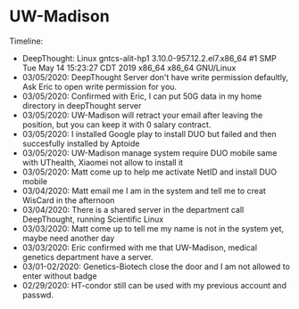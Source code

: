 # UW-Madison

Timeline:

* DeepThought: Linux gntcs-alit-hp1 3.10.0-957.12.2.el7.x86_64 #1 SMP Tue May 14 15:23:27 CDT 2019 x86_64 x86_64 GNU/Linux
* 03/05/2020: DeepThought Server don't have write permission defaultly, Ask Eric to open write permission for you.
* 03/05/2020: Confirmed with Eric, I can put 50G data in my home directory in deepThought server
* 03/05/2020: UW-Madison will retract your email after leaving the position, but you can keep it with 0 salary contract.
* 03/05/2020: I installed Google play to install DUO but failed and then succesfully installed by Aptoide
* 03/05/2020: UW-Madison manage system require DUO mobile same with UThealth, Xiaomei not allow to install it
* 03/05/2020: Matt come up to help me activate NetID and install DUO mobile
* 03/04/2020: Matt email me I am in the system and tell me to creat WisCard in the afternoon
* 03/04/2020: There is a shared server in the department call DeepThought, running Scientific Linux
* 03/03/2020: Matt come up to tell me my name is not in the system yet, maybe need another day
* 03/03/2020: Eric confirmed with me that UW-Madison, medical genetics department have a server.
* 03/01-02/2020: Genetics-Biotech close the door and I am not allowed to enter without badge
* 02/29/2020: HT-condor still can be used with my previous account and passwd. 
